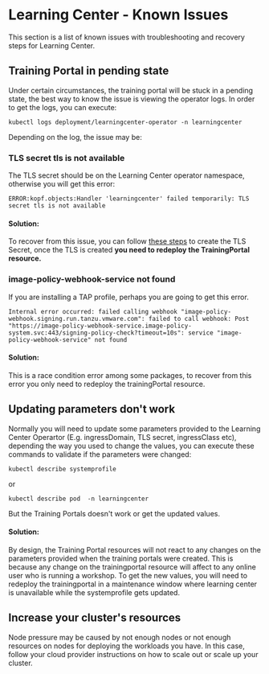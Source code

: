 # Learning Center - Known Issues

This section is a list of known issues with troubleshooting and recovery steps
for Learning Center.

## Training Portal in pending state

Under certain circumstances, the training portal will be stuck in a pending state, the best way to know the issue
is viewing the operator logs. In order to get the logs, you can execute:

```
kubectl logs deployment/learningcenter-operator -n learningcenter
```

Depending on the log, the issue may be:

### TLS secret tls is not available

The TLS secret should be on the Learning Center operator namespace, otherwise you will get this error: 

```
ERROR:kopf.objects:Handler 'learningcenter' failed temporarily: TLS secret tls is not available
```

#### Solution:
To recover from this issue, you can follow [these steps](../../getting-started/learningcenter-operator.md#enforcing-secure-connections) 
to create the TLS Secret, once the TLS is created **you need to redeploy the TrainingPortal resource.** 

### image-policy-webhook-service not found

If you are installing a TAP profile, perhaps you are going to get this error.

```
Internal error occurred: failed calling webhook "image-policy-webhook.signing.run.tanzu.vmware.com": failed to call webhook: Post "https://image-policy-webhook-service.image-policy-system.svc:443/signing-policy-check?timeout=10s": service "image-policy-webhook-service" not found
```

#### Solution:
This is a race condition error among some packages, to recover from this error you only need to redeploy the trainingPortal resource.

## Updating parameters don't work

Normally you will need to update some parameters provided to the Learning Center Operartor (E.g. ingressDomain, TLS secret, ingressClass etc), 
depending the way you used to change the values, you can execute these commands to validate if the parameters were changed:

```
kubectl describe systemprofile
```
or
```
kubectl describe pod  -n learningcenter
```

But the Training Portals doesn't work or get the updated values.

#### Solution:
By design, the Training Portal resources will not react to any changes on the parameters provided when the training portals were created. 
This is because any change on the trainingportal resource will affect to any online user who is running a workshop. 
To get the new values, you will need to redeploy the trainingportal in a maintenance window where learning center is unavailable while the systemprofile gets updated.

## Increase your cluster's resources

Node pressure may be caused by not enough nodes or not enough resources on nodes
for deploying the workloads you have. In this case, follow your cloud provider
instructions on how to scale out or scale up your cluster.
